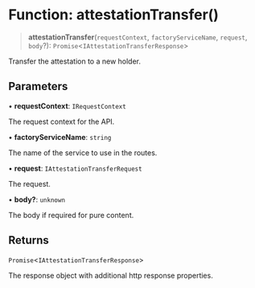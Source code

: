 # Function: attestationTransfer()

> **attestationTransfer**(`requestContext`, `factoryServiceName`, `request`, `body`?): `Promise`\<`IAttestationTransferResponse`\>

Transfer the attestation to a new holder.

## Parameters

• **requestContext**: `IRequestContext`

The request context for the API.

• **factoryServiceName**: `string`

The name of the service to use in the routes.

• **request**: `IAttestationTransferRequest`

The request.

• **body?**: `unknown`

The body if required for pure content.

## Returns

`Promise`\<`IAttestationTransferResponse`\>

The response object with additional http response properties.
